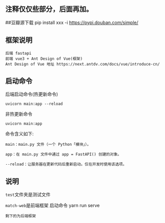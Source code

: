 
## 注释仅仅些部分，后面再加。

##豆瓣源下载
pip install xxx -i https://pypi.douban.com/simple/

## 框架说明
    后端 fastapi
    前端 vue3 + Ant Design of Vue(框架)
    Ant Design of Vue 地址 https://next.antdv.com/docs/vue/introduce-cn/

## 启动命令
后端启动命令(热更新命令)

    uvicorn main:app --reload
非热更新命令

    uvicorn main:app
命令含义如下:

    main：main.py 文件（一个 Python「模块」）。

    app：在 main.py 文件中通过 app = FastAPI() 创建的对象。

    --reload：让服务器在更新代码后重新启动。仅在开发时使用该选项。

## 说明
`test`文件夹是测试文件

`match-web`是前端框架
    启动命令 yarn run serve

`剩下的为后端框架`



